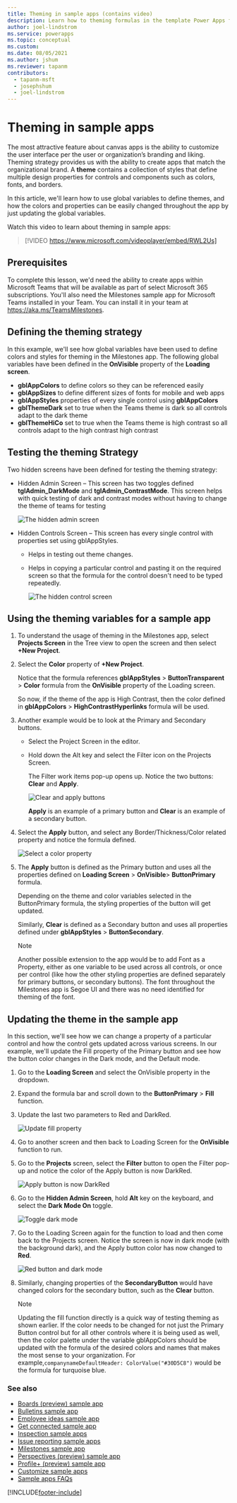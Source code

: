```yaml
---
title: Theming in sample apps (contains video)
description: Learn how to theming formulas in the template Power Apps for Microsoft Teams.
author: joel-lindstrom
ms.service: powerapps
ms.topic: conceptual
ms.custom: 
ms.date: 08/05/2021
ms.author: jshum
ms.reviewer: tapanm
contributors:
  - tapanm-msft
  - josephshum
  - joel-lindstrom
---
```


# Theming in sample apps

The most attractive feature about canvas apps is the ability to customize the user interface per the user or organization’s branding and liking. Theming strategy provides us with the ability to create apps that match the organizational brand. A **theme** contains a collection of styles that define multiple design properties for controls and components such as colors, fonts, and borders.

In this article, we'll learn how to use global variables to define themes, and how the colors and properties can be easily changed throughout the app by just updating the global variables.

Watch this video to learn about theming in sample apps:
> [!VIDEO https://www.microsoft.com/videoplayer/embed/RWL2Us]

## Prerequisites

To complete this lesson, we'd need the ability to create apps within Microsoft Teams that will be available as part of select Microsoft 365 subscriptions. You'll also need the Milestones sample app for Microsoft Teams installed in your Team. You can install it in your team at <https://aka.ms/TeamsMilestones>.

## Defining the theming strategy

In this example, we'll see how global variables have been used to define colors and styles for theming in the Milestones app. The following global variables have been defined in the **OnVisible** property of the **Loading screen**.

- **gblAppColors** to define colors so they can be referenced easily
- **gblAppSizes** to define different sizes of fonts for mobile and web apps
- **gblAppStyles** properties of every single control using **gblAppColors**
- **gblThemeDark** set to true when the Teams theme is dark so all controls adapt to the dark theme
- **gblThemeHiCo** set to true when the Teams theme is high contrast so all controls adapt to the high contrast high contrast

## Testing the theming Strategy

Two hidden screens have been defined for testing the theming strategy:

- Hidden Admin Screen – This screen has two toggles defined  **tglAdmin_DarkMode** and **tglAdmin_ContrastMode**. This screen helps with quick testing of dark and contrast modes without having to  change the theme of teams for testing

    ![The hidden admin screen](media/sample-app-theming/hidden-admin-screen.png "The hidden admin screen")

- Hidden Controls Screen – This screen has every single control with properties set using gblAppStyles.

    - Helps in testing out theme changes.
    - Helps in copying a particular control and pasting it on the required screen so that the formula for the control doesn't need to be typed repeatedly.
    
      ![The hidden control screen](media/sample-app-theming/hidden-control-screen.png "The hidden control screen")

## Using the theming variables for a sample app

1. To understand the usage of theming in the Milestones app, select  **Projects Screen** in the Tree view to open the screen and then select **+New Project**.

1. Select the **Color** property of **+New Project**.

    Notice that the formula references **gblAppStyles** > **ButtonTransparent** > **Color** formula from the **OnVisible** property of the Loading screen.

    So now, if the theme of the app is High Contrast, then the color defined in **gblAppColors** > **HighContrastHyperlinks** formula will be used.

1. Another example would be to look at the Primary and Secondary buttons.

    - Select the Project Screen in the editor.

    - Hold down the Alt key and select the Filter icon on the Projects Screen.

        The Filter work items pop-up opens up. Notice the two buttons: **Clear** and **Apply**.

      ![Clear and apply buttons](media/sample-app-theming/clear-apply.png "Clear and apply buttons")

      **Apply** is an example of a primary button and **Clear** is an example of a secondary button.

1. Select the **Apply** button, and select any Border/Thickness/Color related property and notice the formula defined.

    ![Select a color property](media/sample-app-theming/color-property.png "Select a color property")

1. The **Apply** button is defined as the Primary button and uses all the properties defined on **Loading Screen** > **OnVisible**> **ButtonPrimary** formula.

    Depending on the theme and color variables selected in the ButtonPrimary formula, the styling properties of the button will get updated.

    Similarly, **Clear** is defined as a Secondary button and uses all properties defined under **gblAppStyles** > **ButtonSecondary**.

    > [!NOTE]
    > Another possible extension to the app would be to add Font as a Property, either as one variable to be used across all controls, or once per control (like how the other styling properties are defined separately for primary buttons, or secondary buttons). The font throughout the Milestones app is Segoe UI and there was no need identified for theming of the font.

## Updating the theme in the sample app

In this section, we'll see how we can change a property of a particular control and how the control gets updated across various screens. In our example, we'll update the Fill property of the Primary button and see how the button color changes in the Dark mode, and the Default mode.

1. Go to the **Loading Screen** and select the OnVisible property in the dropdown.

1. Expand the formula bar and scroll down to the **ButtonPrimary** > **Fill** function.

1. Update the last two parameters to Red and DarkRed.

   ![Update fill property](media/sample-app-theming/red-green.png "Update fill property")

1. Go to another screen and then back to Loading Screen for the **OnVisible** function to run.

1. Go to the **Projects** screen, select the **Filter** button to open the Filter pop-up and notice the color of the Apply button is now DarkRed.

   ![Apply button is now DarkRed](media/sample-app-theming/dark-red.png "Apply button is now DarkRed")

1. Go to the **Hidden Admin Screen**, hold **Alt** key on the keyboard, and select the **Dark Mode On** toggle.

   ![Toggle dark mode](media/sample-app-theming/dark-mode-toggle.png "Toggle dark mode")

1. Go to the Loading Screen again for the function to load and then come back to the Projects screen. Notice the screen is now in dark mode (with the  background dark), and the Apply button color has now changed to **Red**.

   ![Red button and dark mode](media/sample-app-theming/dark-mode.png "Red button and dark mode")

1. Similarly, changing properties of the **SecondaryButton** would have changed colors for the secondary button, such as the **Clear** button.

    > [!NOTE]
    > Updating the fill function directly is a quick way of testing theming as shown earlier. If the color needs to be changed for not just the Primary Button control but for all other controls where it is being used as well, then the color palette under the variable gblAppColors should be updated with the formula of the desired colors and names that makes the most sense to your organization. For example,`companynameDefaultHeader: ColorValue("#30D5C8")` would be the formula for turquoise blue.

### See also

- [Boards (preview) sample app](boards.md)
- [Bulletins sample app](bulletins.md)
- [Employee ideas sample app](employee-ideas.md)
- [Get connected sample app](get-connected.md)  
- [Inspection sample apps](inspection.md)  
- [Issue reporting sample apps](issue-reporting.md)
- [Milestones sample app](milestones.md)
- [Perspectives (preview) sample app](perspectives.md)
- [Profile+ (preview) sample app](profile-app.md)
- [Customize sample apps](customize-sample-apps.md)
- [Sample apps FAQs](sample-apps-faqs.md)

[!INCLUDE[footer-include](../includes/footer-banner.md)]